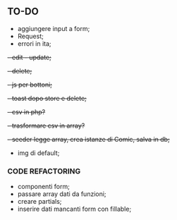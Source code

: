 ## TO-DO

-   aggiungere input a form;
-   Request;
-   errori in ita;

~~- edit - update;~~

~~- delete;~~

~~- js per bottoni;~~

~~- toast dopo store e delete;~~

~~- csv in php?~~

~~- trasformare csv in array?~~

~~- seeder legge array, crea istanze di Comic, salva in db;~~

-   img di default;

### CODE REFACTORING

-   componenti form;
-   passare array dati da funzioni;
-   creare partials;
-   inserire dati mancanti form con fillable;
